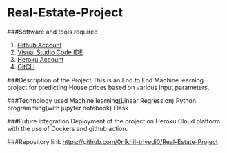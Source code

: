 # Real-Estate-Project

###Software and tools required
1. [Github Account](https://github.com)
2. [Visual Studio Code IDE](https://code.visualstudio.com/)
3. [Heroku Account](https://heroku.com)
4. [GitCLI](https://git-scm.com/)

###Description of the Project
This is an End to End Machine learning project for predicting House prices based on various input parameters.

###Technology used 
Machine learning(Linear Regression)
Python programming(with jupyter notebook)
Flask

###Future integration
Deployment of the project on Heroku Cloud platform with the use of Dockers and github action.

###Repository link
https://github.com/0nikhil-trivedi0/Real-Estate-Project
